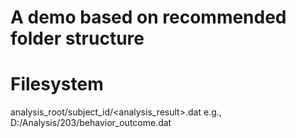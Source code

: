 # A demo based on recommended folder structure

# Filesystem
analysis_root/subject_id/<analysis_result>.dat
e.g., D:/Analysis/203/behavior_outcome.dat



